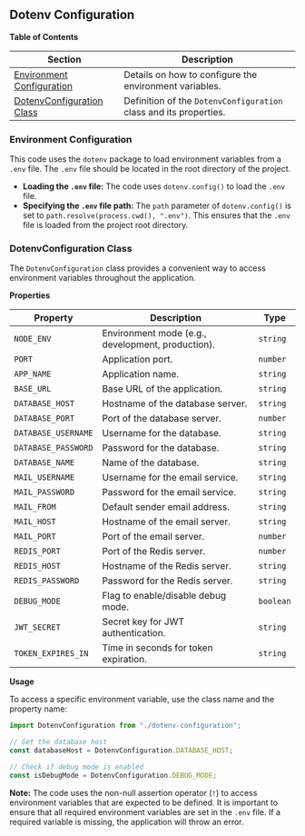 ## Dotenv Configuration 

**Table of Contents**

| Section | Description | 
|---|---|
| [Environment Configuration](#environment-configuration) | Details on how to configure the environment variables. |
| [DotenvConfiguration Class](#dotenvconfiguration-class) | Definition of the `DotenvConfiguration` class and its properties. |

### Environment Configuration

This code uses the `dotenv` package to load environment variables from a `.env` file. The `.env` file should be located in the root directory of the project.

- **Loading the `.env` file:** The code uses `dotenv.config()` to load the `.env` file.
- **Specifying the `.env` file path:** The `path` parameter of `dotenv.config()` is set to `path.resolve(process.cwd(), ".env")`. This ensures that the `.env` file is loaded from the project root directory.

### DotenvConfiguration Class

The `DotenvConfiguration` class provides a convenient way to access environment variables throughout the application.

**Properties**

| Property | Description | Type |
|---|---|---|
| `NODE_ENV` | Environment mode (e.g., development, production). | `string` |
| `PORT` | Application port. | `number` |
| `APP_NAME` | Application name. | `string` |
| `BASE_URL` | Base URL of the application. | `string` |
| `DATABASE_HOST` | Hostname of the database server. | `string` |
| `DATABASE_PORT` | Port of the database server. | `number` |
| `DATABASE_USERNAME` | Username for the database. | `string` |
| `DATABASE_PASSWORD` | Password for the database. | `string` |
| `DATABASE_NAME` | Name of the database. | `string` |
| `MAIL_USERNAME` | Username for the email service. | `string` |
| `MAIL_PASSWORD` | Password for the email service. | `string` |
| `MAIL_FROM` | Default sender email address. | `string` |
| `MAIL_HOST` | Hostname of the email server. | `string` |
| `MAIL_PORT` | Port of the email server. | `number` |
| `REDIS_PORT` | Port of the Redis server. | `number` |
| `REDIS_HOST` | Hostname of the Redis server. | `string` |
| `REDIS_PASSWORD` | Password for the Redis server. | `string` |
| `DEBUG_MODE` | Flag to enable/disable debug mode. | `boolean` |
| `JWT_SECRET` | Secret key for JWT authentication. | `string` |
| `TOKEN_EXPIRES_IN` | Time in seconds for token expiration. | `string` |

**Usage**

To access a specific environment variable, use the class name and the property name:

```javascript
import DotenvConfiguration from "./dotenv-configuration";

// Get the database host
const databaseHost = DotenvConfiguration.DATABASE_HOST;

// Check if debug mode is enabled
const isDebugMode = DotenvConfiguration.DEBUG_MODE;
```

**Note:** The code uses the non-null assertion operator (`!`) to access environment variables that are expected to be defined. It is important to ensure that all required environment variables are set in the `.env` file. If a required variable is missing, the application will throw an error. 
